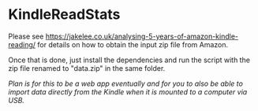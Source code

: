 # KindleReadStats
Please see https://jakelee.co.uk/analysing-5-years-of-amazon-kindle-reading/ for details on how to obtain the input zip file from Amazon.

Once that is done, just install the dependencies and run the script with the zip file renamed to "data.zip" in the same folder. 

*Plan is for this to be a web app eventually and for you to also be able to import data directly from the Kindle when it is mounted to a computer via USB.*